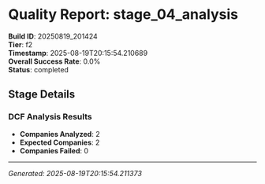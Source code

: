 # Quality Report: stage_04_analysis

**Build ID**: 20250819_201424  
**Tier**: f2  
**Timestamp**: 2025-08-19T20:15:54.210689  
**Overall Success Rate**: 0.0%  
**Status**: completed

## Stage Details

### DCF Analysis Results

- **Companies Analyzed**: 2
- **Expected Companies**: 2
- **Companies Failed**: 0

---
*Generated: 2025-08-19T20:15:54.211373*
